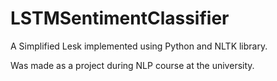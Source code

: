 # LSTMSentimentClassifier
A Simplified Lesk implemented using Python and NLTK library. 

Was made as a project during NLP course at the university.

